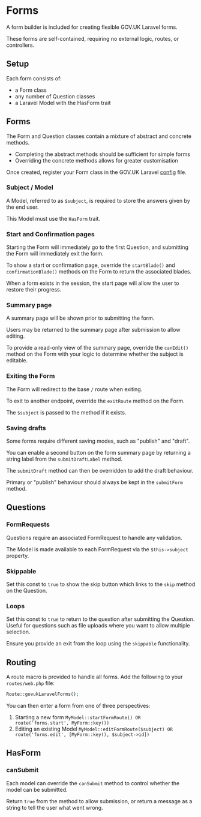 # Forms

A form builder is included for creating flexible GOV.UK Laravel forms.

These forms are self-contained, requiring no external logic, routes, or controllers.

## Setup

Each form consists of:
* a Form class
* any number of Question classes
* a Laravel Model with the HasForm trait

## Forms

The Form and Question classes contain a mixture of abstract and concrete methods.

* Completing the abstract methods should be sufficient for simple forms
* Overriding the concrete methods allows for greater customisation

Once created, register your Form class in the GOV.UK Laravel [config](configuration.md) file.

### Subject / Model

A Model, referred to as `$subject`, is required to store the answers given by the end user.

This Model must use the `HasForm` trait.

### Start and Confirmation pages

Starting the Form will immediately go to the first Question, and submitting the Form will immediately exit the form.

To show a start or confirmation page, override the `startBlade()` and `confirmationBlade()` methods on the Form to return the associated blades.

When a form exists in the session, the start page will allow the user to restore their progress.

### Summary page

A summary page will be shown prior to submitting the form.

Users may be returned to the summary page after submission to allow editing.

To provide a read-only view of the summary page, override the `canEdit()` method on the Form with your logic to determine whether the subject is editable.

### Exiting the Form

The Form will redirect to the base `/` route when exiting.

To exit to another endpoint, override the `exitRoute` method on the Form.

The `$subject` is passed to the method if it exists.

### Saving drafts

Some forms require different saving modes, such as "publish" and "draft".

You can enable a second button on the form summary page by returning a string label from the `submitDraftLabel` method.

The `submitDraft` method can then be overridden to add the draft behaviour.

Primary or "publish" behaviour should always be kept in the `submitForm` method.

## Questions

### FormRequests

Questions require an associated FormRequest to handle any validation.

The Model is made available to each FormRequest via the `$this->subject` property.

### Skippable

Set this const to `true` to show the skip button which links to the `skip` method on the Question.

### Loops

Set this const to `true` to return to the question after submitting the Question. Useful for questions such as file uploads where you want to allow multiple selection.

Ensure you provide an exit from the loop using the `skippable` functionality.

## Routing

A route macro is provided to handle all forms. Add the following to your `routes/web.php` file:

```php
Route::govukLaravelForms();
```

You can then enter a form from one of three perspectives:

1. Starting a new form `MyModel::startFormRoute() OR route('forms.start', MyForm::key())`
2. Editing an existing Model `MyModel::editFormRoute($subject) OR route('forms.edit', [MyForm::key(), $subject->id])`

## HasForm

### canSubmit

Each model can override the `canSubmit` method to control whether the model can be submitted.

Return `true` from the method to allow submission, or return a message as a string to tell the user what went wrong. 
